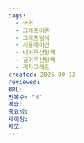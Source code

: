 ```yaml
---
tags:
  - 구현
  - 그래프이론
  - 그래프탐색
  - 시뮬레이션
  - 너비우선탐색
  - 깊이우선탐색
  - 격자그래프
created: 2025-09-12
reviewed:
URL:
반복수: "0"
복습:
중요성:
레이팅:
메모:
---
```

